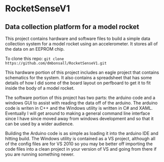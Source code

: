 <h1>RocketSenseV1</h1>
<h2>Data collection platform for a model rocket</h2>

This project contains hardware and software files to build a simple data collection system for a model rocket using an accelerometer. It stores all of the data on an EEPROM chip.

To clone this repo: `git clone https://github.com/dmbonsall/RocketSenseV1.git`

This hardware portion of this project includes an eagle project that contains schematics for the system. It also contains a spreadsheet that has some details of how I did some of the board layout on perfboard to get it to fit inside the body of a model rocket.

The software portion of this project has two parts: the arduino code and a windows GUI to assist with reading the data off of the arduino. The arduino code is writen in C++ and the Windows utility is written in C# and XAML. Eventually I will get around to making a general command line interface since I have since moved away from windows development and so that it can be used by a wider audience.

Building the Arduino code is as simple as loading it into the arduino IDE and hitting build. The Windows utility is contained as a VS project, although all of the config files are for VS 2010 so you may be better off importing the code files into a clean project in your version of VS and going from there if you are running something newer.
